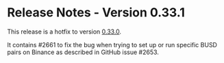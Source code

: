 # Release Notes - Version 0.33.1

This release is a hotfix to version [0.33.0](/release-notes/0.33.0).

It contains #2661 to fix the bug when trying to set up or run specific BUSD pairs on Binance as described in GitHub issue #2653.
